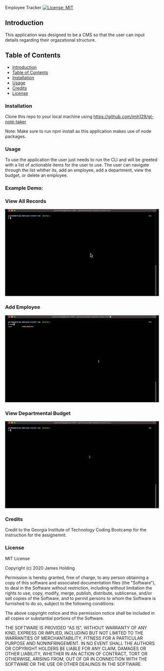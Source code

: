 Employee Tracker
[![License: MIT](https://img.shields.io/badge/License-MIT-yellow.svg)](https://opensource.org/licenses/MIT)
## Introduction
This application was designed to be a CMS so that the user can input details regarding their orgazational structure.

## Table of Contents
- [Introduction](#Introduction)
- [Table of Contents](#table-of-contents)
- [Installation](#installation)
- [Usage](#usage)
- [Credits](#credits)
- [License](#license)

### Installation
Clone this repo to your local machine using https://github.com/jmh129/gt-note-taker

Note: Make sure to run npm install as this application makes use of node packages. 

### Usage
To use the application the user just needs to run the CLI and will be greeted with a list of actionable items for the user to use. The user can navigate through the list whther its, add an employee, add a department, view the budget, or delete an employee. 


### Example Demo:

### View All Records

![](gifs/gif3.gif)

### Add Employee

![](gifs/gif2.gif)

### View Departmental Budget

![](gifs/gif1.gif)


### Credits
Credit to the Georgia Institute of Technology Coding Bootcamp for the instruction for the assignemnt. 

### License

MIT License

Copyright (c) 2020 James Holding

Permission is hereby granted, free of charge, to any person obtaining a copy
of this software and associated documentation files (the "Software"), to deal
in the Software without restriction, including without limitation the rights
to use, copy, modify, merge, publish, distribute, sublicense, and/or sell
copies of the Software, and to permit persons to whom the Software is
furnished to do so, subject to the following conditions:

The above copyright notice and this permission notice shall be included in all
copies or substantial portions of the Software.

THE SOFTWARE IS PROVIDED "AS IS", WITHOUT WARRANTY OF ANY KIND, EXPRESS OR
IMPLIED, INCLUDING BUT NOT LIMITED TO THE WARRANTIES OF MERCHANTABILITY,
FITNESS FOR A PARTICULAR PURPOSE AND NONINFRINGEMENT. IN NO EVENT SHALL THE
AUTHORS OR COPYRIGHT HOLDERS BE LIABLE FOR ANY CLAIM, DAMAGES OR OTHER
LIABILITY, WHETHER IN AN ACTION OF CONTRACT, TORT OR OTHERWISE, ARISING FROM,
OUT OF OR IN CONNECTION WITH THE SOFTWARE OR THE USE OR OTHER DEALINGS IN THE
SOFTWARE.